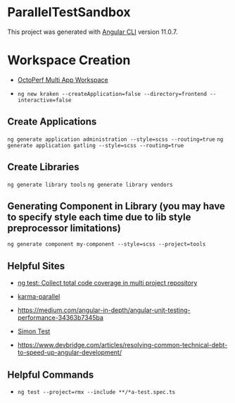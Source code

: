 # ParallelTestSandbox

This project was generated with [Angular CLI](https://github.com/angular/angular-cli) version 11.0.7.

# Workspace Creation

- [OctoPerf Multi App Workspace](https://octoperf.com/blog/2019/08/22/kraken-angular-workspace-multi-application-project/#create-an-application)

- `ng new kraken --createApplication=false --directory=frontend --interactive=false`

## Create Applications

`ng generate application administration --style=scss --routing=true`
`ng generate application gatling --style=scss --routing=true`

## Create Libraries

`ng generate library tools`
`ng generate library vendors`

## Generating Component in Library (you may have to specify style each time due to lib style preprocessor limitations)

`ng generate component my-component --style=scss --project=tools`

## Helpful Sites

- [ng test: Collect total code coverage in multi project repository](https://github.com/angular/angular-cli/issues/11268)

- [karma-parallel](https://stackoverflow.com/questions/42965037/is-it-possible-to-run-parallel-tests-using-karma)
- https://medium.com/angular-in-depth/angular-unit-testing-performance-34363b7345ba

- [Simon Test](https://blog.simontest.net/make-your-angular-tests-fly-9407065a8226)

- https://www.devbridge.com/articles/resolving-common-technical-debt-to-speed-up-angular-development/

## Helpful Commands

- `ng test --project=rmx --include **/*a-test.spec.ts`
